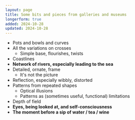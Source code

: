 ```yaml
---
layout: page
title: Some bits and pieces from galleries and museums
longerform: true
added: 2024-10-28
updated: 2024-10-28
---
```


- Pots and bowls and curves
- All the variations on crosses
    - Simple base, flourishes, twists
- Coastlines
- **Network of rivers, especially leading to the sea**
- Detailed, ornate, frame
    - It's not the picture
- Reflection, especially wibbly, distorted
- Patterns from repeated shapes
    - Optical illusions
    - Patterns as (sometimes useful, functional) limitations
- Depth of field
- **Eyes, being looked at, and self-consciousness**
- **The moment before a sip of water / tea / wine**